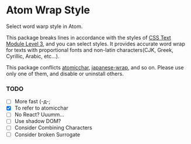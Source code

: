 # Atom Wrap Style

Select word warp style in Atom.

This package breaks lines in accordance with the styles of [CSS Text Module Level 3](http://www.w3.org/TR/css-text-3/), and you can select styles. It provides accurate word wrap for texts with proportional fonts and non-latin characters(CJK, Greek, Cyrillic, Arabic, etc...).

This package conflicts [atomicchar](https://atom.io/packages/atomicchar),
[japanese-wrap](https://atom.io/packages/japanese-wrap), and so on. Please use only one of them, and disable or uninstall others.

### TODO
* [ ] More fast (-д-;
* [x] To refer to atomicchar
* [ ] No React? Uuumm...
* [ ] Use shadow DOM?
* [ ] Consider Combining Characters
* [ ] Consider broken Surrogate
